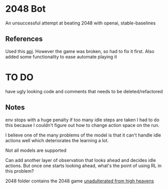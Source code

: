 # 2048 Bot

An unsuccessful attempt at beating 2048 with openai, stable-baselines

## References

Used this [api](https://github.com/bfontaine/term2048.git). However the game was broken, so had to fix it first. Also added some functionality to ease automate playing it



# TO DO

have ugly looking code and comments that needs to be deleted/refactored

## Notes
env stops with a huge penalty if too many idle steps are taken
I had to do this because I couldn't figure out how to change action space on the run.

I believe one of the many problems of the model is that it can't handle idle actions well which deteriorates the learning a lot.

Not all models are supported


Can add another layer of observation that looks ahead and decides idle actions. But once one starts looking ahead, what's the point of using RL in this problem? 

2048 folder contains the 2048 game [unadulterated from high heavens](https://github.com/gabrielecirulli/2048)